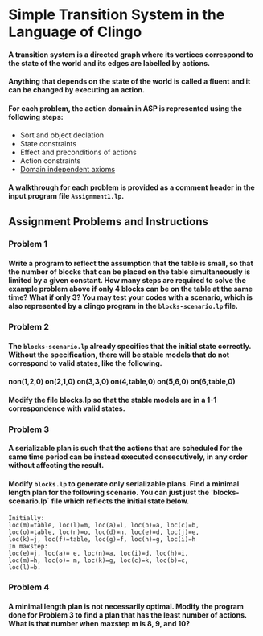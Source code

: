 # Simple Transition System in the Language of Clingo
#### A transition system is a directed graph where its vertices correspond to the state of the world and its edges are labelled by actions.

#### Anything that depends on the state of the world is called a **fluent** and it can be changed by executing an **action**.

#### For each problem, the action domain in ASP is represented using the following steps:
- Sort and object declation
- State constraints
- Effect and preconditions of actions
- Action constraints
- [Domain independent axioms](https://www.kocseaa.org/home/static_html/symposium09/slides/Friday%201%20-%20AI%20Vision/Joohyung%20Lee.pdf)

#### A walkthrough for each problem is provided as a comment header in the input program file `Assignment1.lp`. 

## Assignment Problems and Instructions

### Problem 1
#### Write a program to reflect the assumption that the table is small, so that the number of blocks that can be placed on the table simultaneously is limited by a given constant. How many steps are required to solve the example problem above if only 4 blocks can be on the table at the same time? What if only 3? You may test your codes with a scenario, which is also represented by a clingo program in the `blocks-scenario.lp` file.


### Problem 2
#### The `blocks-scenario.lp` already specifies that the initial state correctly. Without the specification, there will be stable models that do not correspond to valid states, like the following. 
#### non(1,2,0) on(2,1,0) on(3,3,0) on(4,table,0) on(5,6,0) on(6,table,0)
#### Modify the file blocks.lp so that the stable models are in a 1-1 correspondence with valid states.

### Problem 3
#### A serializable plan is such that the actions that are scheduled for the same time period can be instead executed consecutively, in any order without affecting the result.
#### Modify `blocks.lp` to generate only serializable plans. Find a minimal length plan for the following scenario. You can just just the 'blocks-scenario.lp` file which reflects the initial state below.
<pre><code>Initially:
loc(m)=table, loc(l)=m, loc(a)=l, loc(b)=a, loc(c)=b,
loc(o)=table, loc(n)=o, loc(d)=n, loc(e)=d, loc(j)=e,
loc(k)=j, loc(f)=table, loc(g)=f, loc(h)=g, loc(i)=h
In maxstep:
loc(e)=j, loc(a)= e, loc(n)=a, loc(i)=d, loc(h)=i,
loc(m)=h, loc(o)= m, loc(k)=g, loc(c)=k, loc(b)=c,
loc(l)=b.
</code></pre>
### Problem 4
#### A minimal length plan is not necessarily optimal. Modify the program done for Problem 3 to find a plan that has the least number of actions. What is that number when maxstep m is 8, 9, and 10?
